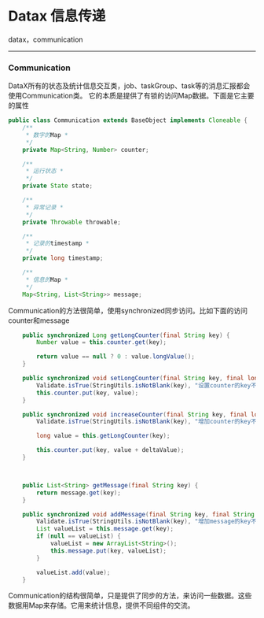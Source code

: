 # Datax 信息传递

datax，communication

---

### Communication ###

DataX所有的状态及统计信息交互类，job、taskGroup、task等的消息汇报都会使用Communication类。
它的本质是提供了有锁的访问Map数据。下面是它主要的属性
```java
public class Communication extends BaseObject implements Cloneable {
    /**
     * 数字的Map *
     */
    private Map<String, Number> counter;

    /**
     * 运行状态 *
     */
    private State state;

    /**
     * 异常记录 *
     */
    private Throwable throwable;

    /**
     * 记录的timestamp *
     */
    private long timestamp;

    /**
     * 信息的Map *
     */
    Map<String, List<String>> message;
```

Communication的方法很简单，使用synchronized同步访问。比如下面的访问counter和message
```java
    public synchronized Long getLongCounter(final String key) {
        Number value = this.counter.get(key);

        return value == null ? 0 : value.longValue();
    }

    public synchronized void setLongCounter(final String key, final long value) {
        Validate.isTrue(StringUtils.isNotBlank(key), "设置counter的key不能为空");
        this.counter.put(key, value);
    }

    public synchronized void increaseCounter(final String key, final long deltaValue) {
        Validate.isTrue(StringUtils.isNotBlank(key), "增加counter的key不能为空");

        long value = this.getLongCounter(key);

        this.counter.put(key, value + deltaValue);
    }



    public List<String> getMessage(final String key) {
        return message.get(key);
    }

    public synchronized void addMessage(final String key, final String value) {
        Validate.isTrue(StringUtils.isNotBlank(key), "增加message的key不能为空");
        List valueList = this.message.get(key);
        if (null == valueList) {
            valueList = new ArrayList<String>();
            this.message.put(key, valueList);
        }

        valueList.add(value);
    }
```

Communication的结构很简单，只是提供了同步的方法，来访问一些数据。这些数据用Map来存储。它用来统计信息，提供不同组件的交流。